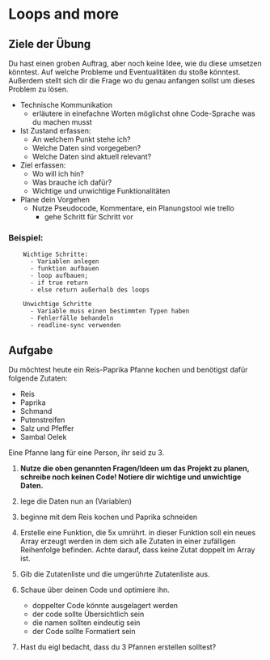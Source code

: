 # Loops and more

## Ziele der Übung

Du hast einen groben Auftrag, aber noch keine Idee, wie du diese umsetzen könntest. Auf welche Probleme und Eventualitäten du stoße könntest. Außerdem stellt sich dir die Frage wo du genau anfangen sollst um dieses Problem zu lösen.

- Technische Kommunikation
  - erläutere in einefachne Worten möglichst
    ohne Code-Sprache was du machen musst
- Ist Zustand erfassen:
  - An welchem Punkt stehe ich?
  - Welche Daten sind vorgegeben?
  - Welche Daten sind aktuell relevant?
- Ziel erfassen:
  - Wo will ich hin?
  - Was brauche ich dafür?
  - Wichtige und unwichtige Funktionalitäten
- Plane dein Vorgehen
  - Nutze Pseudocode, Kommentare, ein Planungstool wie trello
    - gehe Schritt für Schritt vor

### Beispiel:

```
    Wichtige Schritte:
      - Variablen anlegen
      - funktion aufbauen
      - loop aufbauen;
      - if true return
      - else return außerhalb des loops

    Unwichtige Schritte
      - Variable muss einen bestimmten Typen haben
      - Fehlerfälle behandeln
      - readline-sync verwenden
```

## Aufgabe

Du möchtest heute ein Reis-Paprika Pfanne kochen und benötigst dafür folgende Zutaten:

- Reis
- Paprika
- Schmand
- Putenstreifen
- Salz und Pfeffer
- Sambal Oelek

Eine Pfanne lang für eine Person, ihr seid zu 3.

1. **Nutze die oben genannten Fragen/Ideen um das Projekt zu planen, schreibe noch keinen Code! Notiere dir wichtige und unwichtige Daten.**

2. lege die Daten nun an (Variablen)
3. beginne mit dem Reis kochen und Paprika schneiden
4. Erstelle eine Funktion, die 5x umrührt. in dieser Funktion soll ein neues Array erzeugt werden in dem sich alle Zutaten in einer zufälligen Reihenfolge befinden. Achte darauf, dass keine Zutat doppelt im Array ist.
5. Gib die Zutatenliste und die umgerührte Zutatenliste aus.
6. Schaue über deinen Code und optimiere ihn.
   - doppelter Code könnte ausgelagert werden
   - der code sollte Übersichtlich sein
   - die namen sollten eindeutig sein
   - der Code sollte Formatiert sein
7. Hast du eigl bedacht, dass du 3 Pfannen erstellen solltest?
